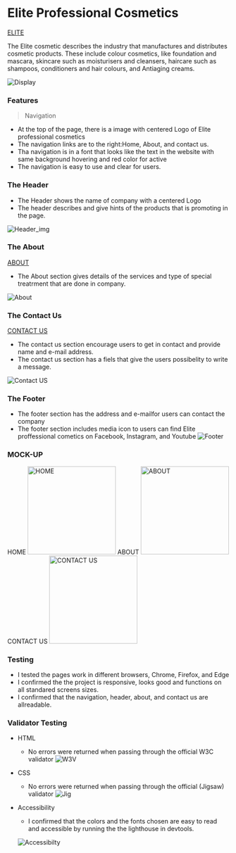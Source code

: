 # Elite Professional Cosmetics 

[ELITE](https://hishamarashini.github.io/Project1_update/)

The Elite cosmetic describes the industry that manufactures and distributes cosmetic products. These include colour cosmetics, like foundation and mascara, skincare such as moisturisers and cleansers, haircare such as shampoos, conditioners and hair colours, and Antiaging creams. 

![Display](READ_ME_images/Display_for_responsive.jpg)

### Features
>Navigation
- At the top of the page, there is a image with centered Logo of Elite professional cosmetics
- The navigation links are to the right:Home, About, and contact us.
- Tha navigation is in a font that looks like the text in the website with same background hovering and red color for active
- The navigation is easy to use and clear for users.
### The Header
- The Header shows the name of company with a centered Logo
- The header describes and give hints of the products that is promoting in the page.

![Header_img](READ_ME_images/Header.jpg)


### The About 
[ABOUT](https://hishamarashini.github.io/Project1_update/about.html)


 - The About section gives details of the services and type of special treatrment that are done in company.

![About](READ_ME_images/About.jpg)


### The Contact Us
[CONTACT US](https://hishamarashini.github.io/Project1_update/contactus.html)
- The contact us section encourage users to get in contact and provide name and e-mail address.
- The contact us section has a fiels that give the users possibelity to write a message.

![Contact US](READ_ME_images/Contact_us.jpg)

### The Footer
- The footer section has the address and e-mailfor users can contact the company
- The footer section includes media icon to users can find Elite proffessional cometics on Facebook, Instagram, and Youtube
![Footer](READ_ME_images/Footer.jpg)

### MOCK-UP
HOME
<img src="READ_ME_images/Home_wireframe.png" alt="HOME" width="200"/> 
ABOUT 
<img src="READ_ME_images/about_wireframe.png" alt="ABOUT" width="200"/>
CONTACT US 
<img src="READ_ME_images/contact_us_wireframe.png" alt="CONTACT US" width="200"/>

### Testing
- I tested the pages work in different browsers, Chrome, Firefox, and Edge
- I confirmed the the project is responsive, looks good and functions on all standared screens sizes.
- I confirmed that the navigation, header, about, and contact us are allreadable.

### Validator Testing
- HTML 
    - No errors were returned when passing through the official W3C validator
    ![W3V](READ_ME_images/W3Vcheck.JPG)
- CSS
    - No errors were returned when passing through the official (Jigsaw) validator
    ![Jig](READ_ME_images/Jigsaw_validator.JPG)
- Accessibility
    - I confirmed that the colors and the fonts chosen are easy to read and accessible by running the the lighthouse in devtools.


    ![Accessibilty](READ_ME_images/light_house.JPG)




